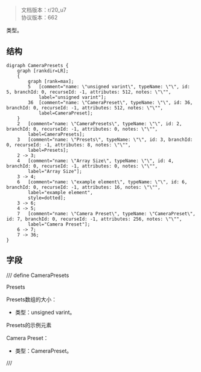 # <!-- md:samp CameraPresets -->

> 文档版本：r/20_u7<br/>协议版本：662

<!-- md:samp CameraPresets -->类型。

## 结构

```viz
digraph CameraPresets {
	graph [rankdir=LR];
	{
		graph [rank=max];
		5	[comment="name: \"unsigned varint\", typeName: \"\", id: 5, branchId: 0, recurseId: -1, attributes: 512, notes: \"\"",
			label="unsigned varint"];
		36	[comment="name: \"CameraPreset\", typeName: \"\", id: 36, branchId: 0, recurseId: -1, attributes: 512, notes: \"\"",
			label=CameraPreset];
	}
	2	[comment="name: \"CameraPresets\", typeName: \"\", id: 2, branchId: 0, recurseId: -1, attributes: 0, notes: \"\"",
		label=CameraPresets];
	3	[comment="name: \"Presets\", typeName: \"\", id: 3, branchId: 0, recurseId: -1, attributes: 8, notes: \"\"",
		label=Presets];
	2 -> 3;
	4	[comment="name: \"Array Size\", typeName: \"\", id: 4, branchId: 0, recurseId: -1, attributes: 0, notes: \"\"",
		label="Array Size"];
	3 -> 4;
	6	[comment="name: \"example element\", typeName: \"\", id: 6, branchId: 0, recurseId: -1, attributes: 16, notes: \"\"",
		label="example element",
		style=dotted];
	3 -> 6;
	4 -> 5;
	7	[comment="name: \"Camera Preset\", typeName: \"CameraPreset\", id: 7, branchId: 0, recurseId: -1, attributes: 256, notes: \"\"",
		label="Camera Preset"];
	6 -> 7;
	7 -> 36;
}

```

## 字段

/// define
CameraPresets

Presets

Presets数组的大小：<!-- md:samp unsigned varint -->

- 类型：unsigned varint。

Presets的示例元素

Camera Preset：[<!-- md:samp CameraPreset -->](refs/protocols/types/CameraPreset.md)

- 类型：CameraPreset。


///
